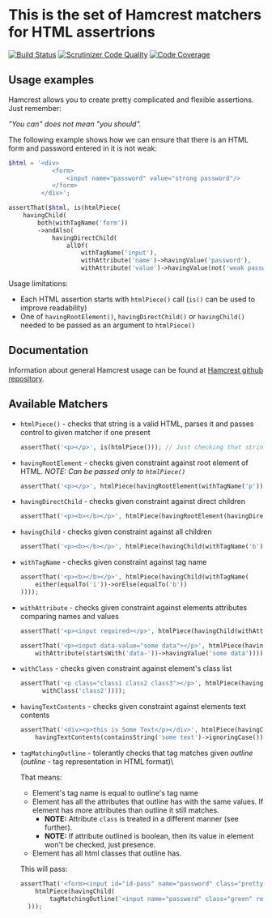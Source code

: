 This is the set of Hamcrest matchers for HTML assertrions 
=========================================================
[![Build Status](https://travis-ci.org/wmde/hamcrest-html-matchers.svg?branch=master)](https://travis-ci.org/wmde/hamcrest-html-matchers)
[![Scrutinizer Code Quality](https://scrutinizer-ci.com/g/wmde/hamcrest-html-matchers/badges/quality-score.png?b=master)](https://scrutinizer-ci.com/g/wmde/hamcrest-html-matchers/?branch=master)
[![Code Coverage](https://scrutinizer-ci.com/g/wmde/hamcrest-html-matchers/badges/coverage.png?b=master)](https://scrutinizer-ci.com/g/wmde/hamcrest-html-matchers/?branch=master)

Usage examples
--------------
Hamcrest allows you to create pretty complicated and flexible assertions. Just remember:

*"You can" does not mean "you should".*


The following example shows how we can ensure that there is an HTML form and password entered in it is not weak: 

```php
$html = '<div>
            <form>
                <input name="password" value="strong password"/>
            </form>
         </div>';

assertThat($html, is(htmlPiece(
    havingChild(
        both(withTagName('form'))
        ->andAlso(
            havingDirectChild(
                allOf(
                    withTagName('input'),
                    withAttribute('name')->havingValue('password'),
                    withAttribute('value')->havingValue(not('weak password')))))))));
```
Usage limitations:
  * Each HTML assertion starts with `htmlPiece()` call (`is()` can be used to improve readability)
  * One of `havingRootElement()`, `havingDirectChild()` or `havingChild()` needed to be passed as an argument to `htmlPiece()`

Documentation
-------------
Information about general Hamcrest usage can be found at [Hamcrest github repository](https://github.com/hamcrest/hamcrest-php).


Available Matchers
------------------
* `htmlPiece()` - checks that string is a valid HTML, parses it and passes control to given matcher if one present
    ```php
    assertThat('<p></p>', is(htmlPiece())); // Just checking that string is a valid piece of HTML
    ```
* `havingRootElement` - checks given constraint against root element of HTML. *NOTE: Can be passed only to `htmlPiece()`*
    ```php
    assertThat('<p></p>', htmlPiece(havingRootElement(withTagName('p'))));
    ```

* `havingDirectChild` - checks given constraint against direct children 
    ```php
    assertThat('<p><b></b></p>', htmlPiece(havingRootElement(havingDirectChild(withTagName('b')))));
    ```

* `havingChild` - checks given constraint against all children 
    ```php
    assertThat('<p><b></b></p>', htmlPiece(havingChild(withTagName('b'))));
    ```

* `withTagName` - checks given constraint against tag name
    ```php
    assertThat('<p><b></b></p>', htmlPiece(havingChild(withTagName(
        either(equalTo('i'))->orElse(equalTo('b'))
    ))));
    ```

* `withAttribute` - checks given constraint against elements attributes comparing names and values
    ```php
    assertThat('<p><input required></p>', htmlPiece(havingChild(withAttribute('required'))));
    ```
    ```php
    assertThat('<p><input data-value="some data"></p>', htmlPiece(havingChild(
        withAttribute(startsWith('data-'))->havingValue('some data'))));
    ```
    
* `withClass` - checks given constraint against element's class list
  ```php
  assertThat('<p class="class1 class2 class3"></p>', htmlPiece(havingChild(
        withClass('class2'))));
  ```

* `havingTextContents` - checks given constraint against elements text contents
    ```php
    assertThat('<div><p>this is Some Text</p></div>', htmlPiece(havingChild(
        havingTextContents(containsString('some text')->ignoringCase()))));
    ```

* `tagMatchingOutline` - tolerantly checks that tag matches given *outline* (*outline* - tag representation in HTML format)\

  That means:
    * Element's tag name is equal to outline's tag name
    * Element has all the attributes that outline has with the same values. If element has more attributes than outline it still matches. 
      * **NOTE:** Attribute `class` is treated in a different manner (see further). 
      * **NOTE:** If attribute outlined is boolean, then its value in element won't be checked, just presence.
    * Element has all html classes that outline has.
    
  This will pass:
  ```php
  assertThat('<form><input id="id-pass" name="password" class="pretty green" required="required"></form>', 
      htmlPiece(havingChild(
          tagMatchingOutline('<input name="password" class="green" required>')
    )));
  ```
